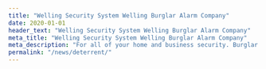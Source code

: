 ```yaml
---
title: "Welling Security System Welling Burglar Alarm Company"
date: 2020-01-01
header_text: "Welling Security System Welling Burglar Alarm Company"
meta_title: "Welling Security System Welling Burglar Alarm Company"
meta_description: "For all of your home and business security. Burglar Alarm Servicing, Burglar Alarm Installation, Alarm Battery and CCTV Welling. Call 020 8302 4065 or email us."
permalink: "/news/deterrent/"
---
```


